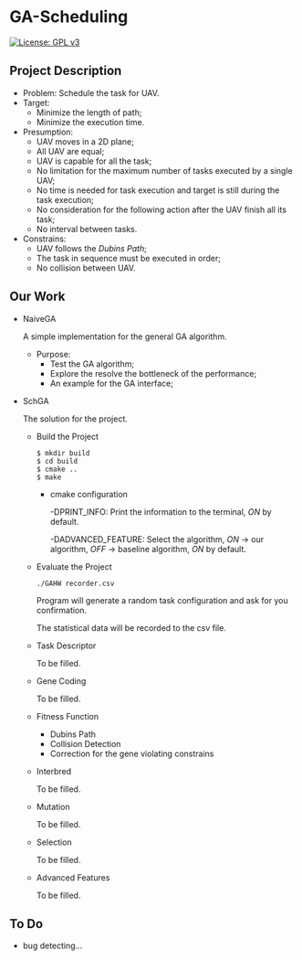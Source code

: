 # GA-Scheduling
[![License: GPL v3](https://img.shields.io/badge/License-GPLv3-blue.svg)](https://www.gnu.org/licenses/gpl-3.0)

## Project Description
- Problem:
  Schedule the task for UAV.
- Target:
  - Minimize the length of path;
  - Minimize the execution time.
- Presumption:
  - UAV moves in a 2D plane;
  - All UAV are equal;
  - UAV is capable for all the task;
  - No limitation for the maximum number of tasks executed by a single UAV;
  - No time is needed for task execution and target is still during the task execution;
  - No consideration for the following action after the UAV finish all its task;
  - No interval between tasks.
- Constrains:
  - UAV follows the *Dubins Path*;
  - The task in sequence must be executed in order;
  - No collision between UAV.

## Our Work
- NaiveGA
  
  A simple implementation for the general GA algorithm.
  - Purpose:
    - Test the GA algorithm;
    - Explore the resolve the bottleneck of the performance;
    - An example for the GA interface;
- SchGA

  The solution for the project.
  - Build the Project
      
        $ mkdir build 
        $ cd build
        $ cmake ..
        $ make
    - cmake configuration
        
      -DPRINT_INFO: Print the information to the terminal, *ON* by default.

      -DADVANCED_FEATURE: Select the algorithm, *ON* -> our algorithm, *OFF* -> baseline algorithm, *ON* by default.
  - Evaluate the Project
  
        ./GAHW recorder.csv
    Program will generate a random task configuration and ask for you confirmation. 
    
    The statistical data will be recorded to the csv file.

  - Task Descriptor

    To be filled.
  - Gene Coding

    To be filled.
  - Fitness Function
    - Dubins Path
    - Collision Detection
    - Correction for the gene violating constrains
  - Interbred

    To be filled.
  - Mutation

    To be filled.
  - Selection

    To be filled.
  - Advanced Features

    To be filled.

## To Do
- bug detecting...
